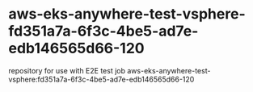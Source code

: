 # aws-eks-anywhere-test-vsphere-fd351a7a-6f3c-4be5-ad7e-edb146565d66-120
repository for use with E2E test job aws-eks-anywhere-test-vsphere:fd351a7a-6f3c-4be5-ad7e-edb146565d66-120
